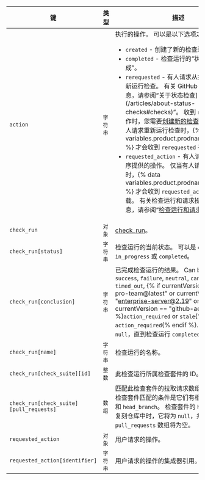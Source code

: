 | 键                                       | 类型    | 描述                                                                                                                                                                                                                                                                                                                                      |
| --------------------------------------- | ----- | --------------------------------------------------------------------------------------------------------------------------------------------------------------------------------------------------------------------------------------------------------------------------------------------------------------------------------------- |
| `action`                                | `字符串` | 执行的操作。 可以是以下选项之一： <ul><li> `created` - 创建了新的检查运行。</li><li> `completed` - 检查运行的“状态”为“已完成”。</li><li> `rerequested` - 有人请求从拉取请求 UI 重新运行检查。 有关 GitHub UI 的更多信息，请参阅“关于状态检查](/articles/about-status-checks#checks)”。 收到 `rerequested` 操作时，您需要[创建新的检查运行](/v3/checks/runs/#create-a-check-run)。 仅当有人请求重新运行检查时，{% data variables.product.prodname_github_app %} 才会收到 `rerequested` 有效负载。</li><li> `requested_action` - 有人请求执行应用程序提供的操作。 仅当有人请求执行操作时，{% data variables.product.prodname_github_app %} 才会收到 `requested_action` 有效负载。 有关检查运行和请求操作的更多信息，请参阅“[检查运行和请求操作](/v3/checks/runs/#check-runs-and-requested-actions)”。</li></ul>                                                                                                                                                                                                                                                                                              |
| `check_run`                             | `对象`  | [check_run](/v3/checks/runs/#get-a-check-run)。                                                                                                                                                                                                                                                                                          |
| `check_run[status]`                     | `字符串` | 检查运行的当前状态。 可以是 `queued`、`in_progress` 或 `completed`。                                                                                                                                                                                                                                                                                    |
| `check_run[conclusion]`                 | `字符串` | 已完成检查运行的结果。 Can be one of `success`, `failure`, `neutral`, `cancelled`, `timed_out`,  {% if currentVersion == "free-pro-team@latest" or currentVersion ver_gt "enterprise-server@2.19" or currentVersion == "github-ae@latest" %}`action_required` or `stale`{% else %}or `action_required`{% endif %}. 此值将为 `null`，直到检查运行 `completed`。 |
| `check_run[name]`                       | `字符串` | 检查运行的名称。                                                                                                                                                                                                                                                                                                                                |
| `check_run[check_suite][id]`            | `整数`  | 此检查运行所属检查套件的 ID。                                                                                                                                                                                                                                                                                                                        |
| `check_run[check_suite][pull_requests]` | `数组`  | 匹配此检查套件的拉取请求数组。 拉取请求与检查套件匹配的条件是它们有相同的 `head_sha` 和 `head_branch`。 检查套件的 `head_branch` 在复刻仓库中时，它将为 `null`，并且 `pull_requests` 数组将为空。                                                                                                                                                                                                      |
| `requested_action`                      | `对象`  | 用户请求的操作。                                                                                                                                                                                                                                                                                                                                |
| `requested_action[identifier]`          | `字符串` | 用户请求的操作的集成器引用。                                                                                                                                                                                                                                                                                                                          |
